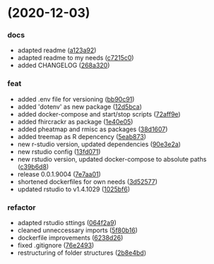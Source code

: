 #  (2020-12-03)


### docs

* adapted readme ([a123a92](https://github.com/joundso/docker_images/commit/a123a92749e0727ea21fc8a6b11524da0649d809))
* adapted readme to my needs ([c7215c0](https://github.com/joundso/docker_images/commit/c7215c0a2cbf9ec4e84315ad6cb08e9288cc016a))
* added CHANGELOG ([268a320](https://github.com/joundso/docker_images/commit/268a3200fe8fb87a24dd6cd66449581680336a40))

### feat

* added .env file for versioning ([bb90c91](https://github.com/joundso/docker_images/commit/bb90c917d283cc57eadc0badbba3fb12eafd008c))
* added 'dotenv' as new package ([12d5bca](https://github.com/joundso/docker_images/commit/12d5bcaf13385a3edd9d8946b0cace1319b6737a))
* added docker-compose and start/stop scripts ([72aff9e](https://github.com/joundso/docker_images/commit/72aff9e172583233b047d53d6bdfa80e12d8bf0f))
* added fhircrackr as package ([1e40e05](https://github.com/joundso/docker_images/commit/1e40e05d6dda31409775bccfc03189751ac9f873))
* added pheatmap and rmisc as packages ([38d1607](https://github.com/joundso/docker_images/commit/38d1607dad8640d6f97c154eb773152fd11450e7))
* added treemap as R depencency ([5eab873](https://github.com/joundso/docker_images/commit/5eab8730fa46cbca4f1739e2101216347a6fbc57))
* new r-studio version, updated dependencies ([90e3e2a](https://github.com/joundso/docker_images/commit/90e3e2a6eee84e582f9cdbcdb7be98cc075dab66))
* new rstudio config ([13fd071](https://github.com/joundso/docker_images/commit/13fd0710cb3b28dee84668c207b8338e91561d7a))
* new rstudio version, updated docker-compose to absolute paths ([c39b6d8](https://github.com/joundso/docker_images/commit/c39b6d82b39411636d0f3a05ec75f27e959c2c00))
* release 0.0.1.9004 ([7e7aa01](https://github.com/joundso/docker_images/commit/7e7aa015778177ec28263064f403465501f10df7))
* shortened dockerfiles for own needs ([3d52577](https://github.com/joundso/docker_images/commit/3d52577c7a0347b3b669e1182da2fa8b9d4dc8b1))
* updated rstudio to v1.4.1029 ([1025bf6](https://github.com/joundso/docker_images/commit/1025bf64629336de1b5e53b3fb002a96de6f6023))

### refactor

* adapted rstudio sttings ([064f2a9](https://github.com/joundso/docker_images/commit/064f2a9cb431c6ade467d616a4b748d54e5062f6))
* cleaned unneccessary imports ([5f80b16](https://github.com/joundso/docker_images/commit/5f80b16eff584f493c1e1fa181749f940d2499fe))
* dockerfile improvements ([6238d26](https://github.com/joundso/docker_images/commit/6238d26123ee605f61c54b99519b90f093f316ef))
* fixed .gitignore ([76e2493](https://github.com/joundso/docker_images/commit/76e24938f747768455f4e601a187006096ab6958))
* restructuring of folder structures ([2b8e4bd](https://github.com/joundso/docker_images/commit/2b8e4bd7a7c1ffcf8d031c960eccc10936780ec1))


